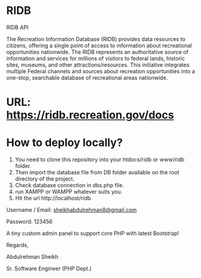 # RIDB
RIDB API

The Recreation Information Database (RIDB) provides data resources to citizens, offering a single point of access to information about recreational opportunities nationwide. The RIDB represents an authoritative source of information and services for millions of visitors to federal lands, historic sites, museums, and other attractions/resources. This initiative integrates multiple Federal channels and sources about recreation opportunities into a one-stop, searchable database of recreational areas nationwide.

# URL: https://ridb.recreation.gov/docs

# How to deploy locally?

1. You need to clone this repository into your htdocs/ridb or www/ridb folder. 
2. Then import the database file from DB folder available on the root directory of the project. 
3. Check database connection in dbs.php file.
4. run XAMPP or WAMPP whatever suits you.
5. Hit the url http://localhost/ridb


Username / Email: sheikhabdulrehman8@gmail.com

Password: 123456


A tiny custom admin panel to support core PHP with latest Bootstrap!

Regards,

Abdulrehman Sheikh

Sr. Software Engineer (PHP Dept.)


